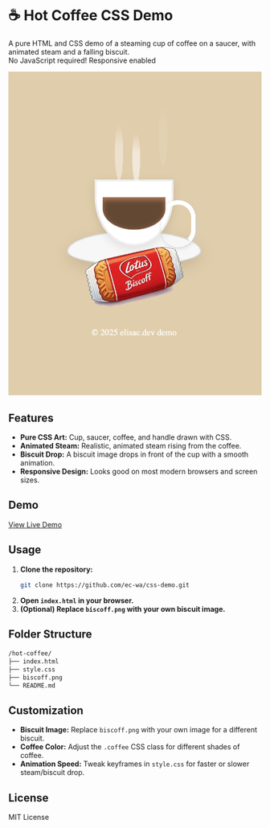 # ☕️ Hot Coffee CSS Demo

A pure HTML and CSS demo of a steaming cup of coffee on a saucer, with animated steam and a falling biscuit.  
No JavaScript required!
Responsive enabled

<img src="hot-coffee-demo.jpg" alt="Screenshot of Hot Coffee CSS">


## Features

- **Pure CSS Art:** Cup, saucer, coffee, and handle drawn with CSS.
- **Animated Steam:** Realistic, animated steam rising from the coffee.
- **Biscuit Drop:** A biscuit image drops in front of the cup with a smooth animation.
- **Responsive Design:** Looks good on most modern browsers and screen sizes.

## Demo

<a href="https://ec-wa.github.io/css-demo/hot-coffee/coffee.html" target="_blank" rel="noopener noreferrer">View Live Demo</a>


## Usage

1. **Clone the repository:**
   ```bash
   git clone https://github.com/ec-wa/css-demo.git
   ```
2. **Open `index.html` in your browser.**
3. **(Optional) Replace `biscoff.png` with your own biscuit image.**

## Folder Structure

```
/hot-coffee/
├── index.html
├── style.css
├── biscoff.png
└── README.md
```

## Customization

- **Biscuit Image:** Replace `biscoff.png` with your own image for a different biscuit.
- **Coffee Color:** Adjust the `.coffee` CSS class for different shades of coffee.
- **Animation Speed:** Tweak keyframes in `style.css` for faster or slower steam/biscuit drop.

## License

MIT License